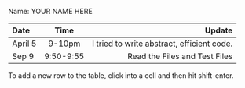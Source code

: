 Name: YOUR NAME HERE

| Date    |   Time    |                                     Update |
|:--------|:---------:|-------------------------------------------:|
| April 5 |  9-10pm   | I tried to write abstract, efficient code. |
| Sep 9   | 9:50-9:55 |              Read the Files and Test Files |


To add a new row to the table, click into a cell and then hit shift-enter.